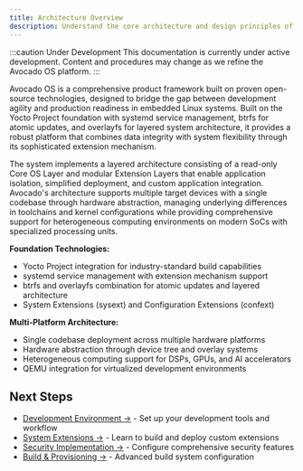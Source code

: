 ```yaml
---
title: Architecture Overview
description: Understand the core architecture and design principles of Avocado OS
---
```


:::caution Under Development
This documentation is currently under active development. Content and procedures may change as we refine the Avocado OS platform.
:::

Avocado OS is a comprehensive product framework built on proven open-source technologies, designed to bridge the gap between development agility and production readiness in embedded Linux systems. Built on the Yocto Project foundation with systemd service management, btrfs for atomic updates, and overlayfs for layered system architecture, it provides a robust platform that combines data integrity with system flexibility through its sophisticated extension mechanism.

The system implements a layered architecture consisting of a read-only Core OS Layer and modular Extension Layers that enable application isolation, simplified deployment, and custom application integration. Avocado's architecture supports multiple target devices with a single codebase through hardware abstraction, managing underlying differences in toolchains and kernel configurations while providing comprehensive support for heterogeneous computing environments on modern SoCs with specialized processing units.

**Foundation Technologies:**
- Yocto Project integration for industry-standard build capabilities
- systemd service management with extension mechanism support
- btrfs and overlayfs combination for atomic updates and layered architecture
- System Extensions (sysext) and Configuration Extensions (confext)

**Multi-Platform Architecture:**
- Single codebase deployment across multiple hardware platforms
- Hardware abstraction through device tree and overlay systems  
- Heterogeneous computing support for DSPs, GPUs, and AI accelerators
- QEMU integration for virtualized development environments

## Next Steps

- [Development Environment →](./development-environment) - Set up your development tools and workflow
- [System Extensions →](./system-extensions) - Learn to build and deploy custom extensions
- [Security Implementation →](./security-implementation) - Configure comprehensive security features
- [Build & Provisioning →](./build-provisioning) - Advanced build system configuration